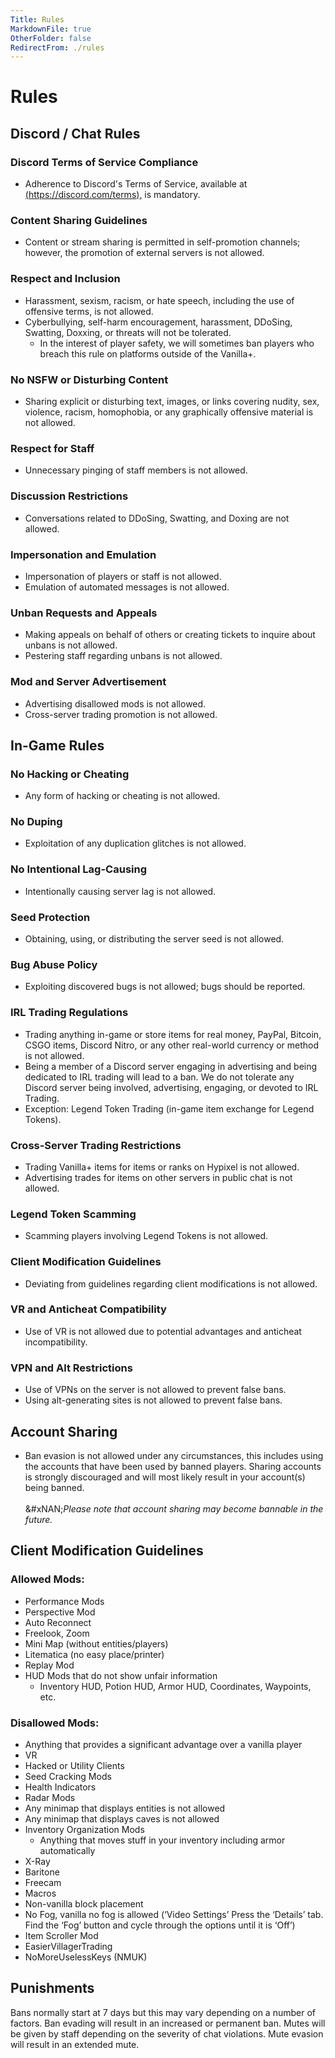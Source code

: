 ```yaml
---
Title: Rules
MarkdownFile: true
OtherFolder: false
RedirectFrom: ./rules
---
```


# Rules

## Discord / Chat Rules

### Discord Terms of Service Compliance

* Adherence to Discord's Terms of Service, available at [(https://discord.com/terms),](https://discord.com/terms) is mandatory.

### Content Sharing Guidelines

* Content or stream sharing is permitted in self-promotion channels; however, the promotion of external servers is not allowed.

### Respect and Inclusion

* Harassment, sexism, racism, or hate speech, including the use of offensive terms, is not allowed.
* Cyberbullying, self-harm encouragement, harassment, DDoSing, Swatting, Doxxing, or threats will not be tolerated.
  * In the interest of player safety, we will sometimes ban players who breach this rule on platforms outside of the Vanilla+.

### No NSFW or Disturbing Content

* Sharing explicit or disturbing text, images, or links covering nudity, sex, violence, racism, homophobia, or any graphically offensive material is not allowed.

### Respect for Staff

* Unnecessary pinging of staff members is not allowed.

### Discussion Restrictions

* Conversations related to DDoSing, Swatting, and Doxing are not allowed.

### Impersonation and Emulation

* Impersonation of players or staff is not allowed.
* Emulation of automated messages is not allowed.

### Unban Requests and Appeals

* Making appeals on behalf of others or creating tickets to inquire about unbans is not allowed.
* Pestering staff regarding unbans is not allowed.

### Mod and Server Advertisement

* Advertising disallowed mods is not allowed.
* Cross-server trading promotion is not allowed.

## In-Game Rules

### No Hacking or Cheating

* Any form of hacking or cheating is not allowed.

### No Duping

* Exploitation of any duplication glitches is not allowed.

### No Intentional Lag-Causing

* Intentionally causing server lag is not allowed.

### Seed Protection

* Obtaining, using, or distributing the server seed is not allowed.

### Bug Abuse Policy

* Exploiting discovered bugs is not allowed; bugs should be reported.

### IRL Trading Regulations

* Trading anything in-game or store items for real money, PayPal, Bitcoin, CSGO items, Discord Nitro, or any other real-world currency or method is not allowed.
* Being a member of a Discord server engaging in advertising and being dedicated to IRL trading will lead to a ban. We do not tolerate any Discord server being involved, advertising, engaging, or devoted to IRL Trading.
* Exception: Legend Token Trading (in-game item exchange for Legend Tokens).

### Cross-Server Trading Restrictions

* Trading Vanilla+ items for items or ranks on Hypixel is not allowed.
* Advertising trades for items on other servers in public chat is not allowed.

### Legend Token Scamming

* Scamming players involving Legend Tokens is not allowed.

### Client Modification Guidelines

* Deviating from guidelines regarding client modifications is not allowed.

### VR and Anticheat Compatibility

* Use of VR is not allowed due to potential advantages and anticheat incompatibility.

### VPN and Alt Restrictions

* Use of VPNs on the server is not allowed to prevent false bans.
* Using alt-generating sites is not allowed to prevent false bans.

## Account Sharing

* Ban evasion is not allowed under any circumstances, this includes using the accounts that have been used by banned players. Sharing accounts is strongly discouraged and will most likely result in your account(s) being banned.\
  \
  &#xNAN;_&#x50;lease note that account sharing may become bannable in the future._

## Client Modification Guidelines

### Allowed Mods:

* Performance Mods
* Perspective Mod
* Auto Reconnect
* Freelook, Zoom
* Mini Map (without entities/players)
* Litematica (no easy place/printer)
* Replay Mod
* HUD Mods that do not show unfair information
  * Inventory HUD, Potion HUD, Armor HUD, Coordinates, Waypoints, etc.

### Disallowed Mods:

* Anything that provides a significant advantage over a vanilla player
* VR
* Hacked or Utility Clients
* Seed Cracking Mods
* Health Indicators
* Radar Mods
* Any minimap that displays entities is not allowed
* Any minimap that displays caves is not allowed
* Inventory Organization Mods
  * Anything that moves stuff in your inventory including armor automatically
* X-Ray
* Baritone
* Freecam
* Macros
* Non-vanilla block placement
* No Fog, vanilla no fog is allowed (‘Video Settings’ Press the ‘Details’ tab. Find the ‘Fog’ button and cycle through the options until it is ‘Off’)
* Item Scroller Mod
* EasierVillagerTrading
* NoMoreUselessKeys (NMUK)

## Punishments

Bans normally start at 7 days but this may vary depending on a number of factors. Ban evading will result in an increased or permanent ban. Mutes will be given by staff depending on the severity of chat violations. Mute evasion will result in an extended mute.
